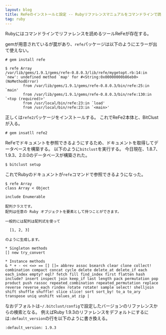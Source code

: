 ```yaml
---
layout: blog
title: ReFeのインストールと設定 -- Rubyリファレンスマニュアルをコマンドラインで読む
tag: ruby
---
```




Rubyにはコマンドラインでリファレンスを読めるツールReFeが存在する。

gemが用意されているが罠があり、`refe`パッケージは以下のようにエラーが出て使えない。

~~~~
# gem install refe
~~~~

~~~~
$ refe Array
/var/lib/gems/1.9.1/gems/refe-0.8.0.3/lib/refe/mygetopt.rb:14:in `new': undefined method `map' for #<String:0x00000000b86eb0> (NoMethodError)
        from /var/lib/gems/1.9.1/gems/refe-0.8.0.3/bin/refe:25:in `main'
        from /var/lib/gems/1.9.1/gems/refe-0.8.0.3/bin/refe:130:in `<top (required)>'
        from /usr/local/bin/refe:23:in `load'
        from /usr/local/bin/refe:23:in `<main>'
~~~~

正しくは`refe2`パッケージをインストールする。
これでReFe2本体と、BitClustが入る。

~~~~
# gem insatll refe2
~~~~

ReFeでドキュメントを参照できるようにするため、ドキュメントを取得してデータベースを構築する。
以下のように`bitclust`を実行する。
今日現在、1.8.7、1.9.3、2.0.0のデータベースが構築された。

~~~~
$ bitclust setup
~~~~

これでRubyのドキュメントが`refe`コマンドで参照できるようになった。

~~~~
$ refe Array
class Array < Object

include Enumerable

配列クラスです。
配列は任意の Ruby オブジェクトを要素として持つことができます。

一般的には配列は配列式を使って

  [1, 2, 3]

のように生成します。

* Singleton methods
[] new try_convert 

* Instance methods
& * + - << <=> == [] []= abbrev assoc bsearch clear clone collect! 
combination compact concat cycle delete delete_at delete_if each 
each_index empty? eql? fetch fill find_index first flatten hash 
include? insert inspect join keep_if last length pack permutation pop 
product push rassoc repeated_combination repeated_permutation replace 
reverse reverse_each rindex rotate rotate! sample select! shelljoin 
shift shuffle shuffle! slice slice! sort sort_by! to_a to_ary 
transpose uniq unshift values_at zip | 
~~~~

なおデフォルトは`~/.bitclust/config`で設定したバージョンのリファレンスからの検索となる。
例えばRuby 1.9.3のリファレンスをデフォルトにするには`:default_version`の行を以下のように書き換える。

~~~~
:default_version: 1.9.3
~~~~
